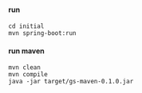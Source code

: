 #### run
```
cd initial
mvn spring-boot:run
```

#### run maven
```
mvn clean
mvn compile
java -jar target/gs-maven-0.1.0.jar
```
